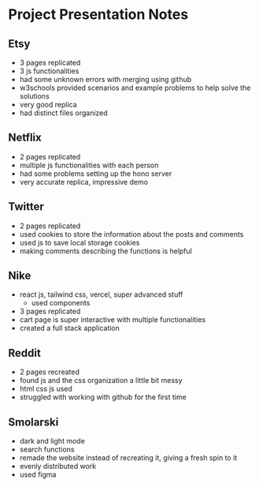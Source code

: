 # Project Presentation Notes

## Etsy
- 3 pages replicated
- 3 js functionalities
- had some unknown errors with merging using github
- w3schools provided scenarios and example problems to help solve the solutions
- very good replica
- had distinct files organized

## Netflix
- 2 pages replicated
- multiple js functionalities with each person
- had some problems setting up the hono server
- very accurate replica, impressive demo

## Twitter
- 2 pages replicated
- used cookies to store the information about the posts and comments
- used js to save local storage cookies
- making comments describing the functions is helpful

## Nike
- react js, tailwind css, vercel, super advanced stuff
    - used components
- 3 pages replicated
- cart page is super interactive with multiple functionalities
- created a full stack application

## Reddit
- 2 pages recreated
- found js and the css organization a little bit messy 
- html css js used
- struggled with working with github for the first time

## Smolarski
- dark and light mode
- search functions
- remade the website instead of recreating it, giving a fresh spin to it
- evenly distributed work
- used figma
